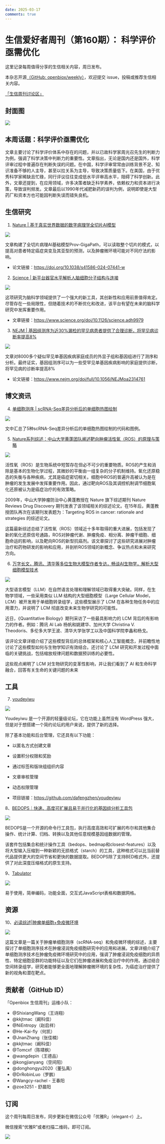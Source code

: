 ```yaml
---
date: 2025-03-17
comments: true
---
```

# 生信爱好者周刊（第160期）： 科学评价亟需优化


这里记录每周值得分享的生信相关内容，周日发布。

本杂志开源[（GitHub: openbiox/weekly）](https://github.com/openbiox/weekly "（GitHub: openbiox/weekly）")，欢迎提交 issue，投稿或推荐生信相关内容。

[「生信周刊讨论区」](https://github.com/openbiox/weekly/discussions "「生信周刊讨论区」")

## 封面图


![](https://files.mdnice.com/user/80107/d4802bf3-a256-473a-94df-2380147b0817.jpg)





## 本周话题：科学评价亟需优化

文章主要讨论了科学评价体系中存在的问题，并以已故科学家周光召先生的判断力为例，强调了科学决策中判断力的重要性。文章指出，无论是国内还是国外，科学评审过程中普遍存在判断失误的问题。在中国，科学评审常常由训练背景不足、知识准备不够的人主导，甚至以拉关系为主导，导致决策质量低下。在美国，由于优秀科学家稀缺且忙碌，同行评议往往变成低水平评审高水平，阻碍了科学创新。此外，文章还提到，在应用领域，许多决策者缺乏科学素养，依赖权力和资本进行决策，导致误判频发。文章最后以1990年代减肥新药的误判为例，说明即使是大型药厂和资本方也可能因判断失误而错失良机。

                      

## 生信研究

1. [Nature | 基于真实世界数据的数字病理学全切片AI模型
](https://mp.weixin.qq.com/s/ghY53qnMR3FNdbzZnpwbqg)


![](https://files.mdnice.com/user/80107/b48e9cfe-f26d-45da-ae21-f750935f26e9.png)

文章构建了全切片病理AI基础模型Prov-GigaPath，可以读取整个切片的模式，以提高对患者特定癌症突变及其亚型的预测，以及肿瘤微环境可能对不同疗法的影响。

- 论文链接：https://doi.org/10.1038/s41586-024-07441-w


2. [Science | 新平台器官水平解析人脑细胞分子结构与连接
](https://mp.weixin.qq.com/s/qUfK9yGu4v5Tb7JQhPMvIw)




![](https://files.mdnice.com/user/80107/5994f5a9-2621-4d84-9387-7057e51d225d.png)



这项研究为脑科学领域提供了一个强大的新工具，其创新性和应用前景值得肯定。尽管存在一些局限性，但随着技术的不断优化和改进，该平台有望在未来的脑科学研究中发挥重要作用。

- 文章链接：https://www.science.org/doi/10.1126/science.adh9979



3. [NEJM | 基因组测序为近30%漏检的罕见病患者提供了合理诊断，将罕见病诊断率提高8%
](https://mp.weixin.qq.com/s/IBQktPABt1CxTQyunTGHFQ)


![](https://files.mdnice.com/user/80107/421d9ef7-c70d-4ba6-9dbf-56ab023cb75a.png)

文章对8000多个疑似罕见单基因疾病家庭成员的外显子组和基因组进行了测序和分析。最终证实，基因组测序可以为一些受罕见单基因疾病影响的家庭提供诊断，将罕见病的诊断率提高8%

- 论文链接：https://www.nejm.org/doi/full/10.1056/NEJMoa2314761

## 博文资讯

4. [单细胞测序 | scRNA-Seq差异分析后的单细胞热图绘制
](https://mp.weixin.qq.com/s/bD0o1cKO5HHRPiDVzhrpgQ)


![](https://files.mdnice.com/user/80107/f0269db9-3d50-4f65-a778-464776604822.png)


文中汇总了5种scRNA-Seq差异分析后的单细胞热图绘制的代码和图例。







5. [Nature系列综述：中山大学黄蓬团队阐述靶向肿瘤活性氧（ROS）的原理与策略
](https://mp.weixin.qq.com/s/-vZNelkOc59Mq-y2Wb_NjQ)


![](https://files.mdnice.com/user/80107/05b54586-8f83-438e-a3bf-15f9775dc3b4.png)


活性氧（ROS）是生物系统中短暂存在但必不可少的重要物质。ROS的产生和消除是基本的生物化学过程，其微妙的平衡由一组复杂的分子机制维持。氧化还原稳态的失衡与各种疾病，尤其是癌症密切相关。细胞中ROS的普遍升高被认为是在肿瘤的发生发展中发挥重要作用。因此，通过靶向ROS及其调控机制调节细胞氧化还原被认为是癌症治疗的有效策略。

2009年，中山大学肿瘤防治中心黄蓬教授在 Nature 旗下综述期刊 Nature Reviews Drug Discovery 期刊发表了该领域相关的综述论文。在15年后，黄蓬教授团队再次在该期刊发表题为：Targeting ROS in cancer: rationale and strategies 的综述论文。

这篇最新综述总结了活性氧（ROS）领域近十多年取得的重大进展，包括发现了新的氧化还原信号通路，ROS对肿瘤代谢、肿瘤免疫、相分离、肿瘤干细胞、细胞命运的影响，以及靶向ROS的新型抗癌剂。该文章探讨了这些研究进展对肿瘤治疗和药物研发的影响和应用，并剖析ROS领域的新概念、争议热点和未来研究方向。

6. [万字长文，腾讯、清华等多位生物大模型作者专访，畅谈AI生物学，解析大型细胞模型技术
](https://mp.weixin.qq.com/s/goJTMDMqw85MiRciBBpYGg)


![](https://files.mdnice.com/user/80107/715a7304-ef2b-43ef-ae04-68f1919e68a1.png)



大型语言模型（LLM）在自然语言处理和理解领域已取得重大突破。同样，在生物学领域，一些采用类似 LLM 结构的大型细胞模型（Large Cellular Model，LCM）被开发用于单细胞转录组学，这些模型展示了 LCM 在各种生物任务中的应用潜力，并说明了 LCM 彻底改变未来生物学研究的可能性。

近日，《Quantitative Biology》期刊采访了一些最具影响力的 LCM 背后的有影响力的作者。例如：腾讯 AI Lab 杨帆和姚建华、加州大学 Christina V. Theodoris、多伦多大学王波、清华大学张学工以及中国科学院李鑫和杨戈。

该评论文章详细介绍了这些模型背后的总体框架和核心人工智能概念，并前瞻性地讨论了这些模型如何与生物学知识有效结合。还讨论了 LCM 研究和开发过程中面临的关键挑战，包括缩放规律问题和数据预训练的必要性。

这些观点阐明了 LCM 对生物研究的变革性影响，并让我们看到了 AI 和生命科学融合，回答有关生命的关键问题的未来


## 工具
7. [youdeyiwu
](https://github.com/dafengzhen/youdeyiwu)




![](https://files.mdnice.com/user/80107/9bb8d608-a545-4128-a695-2aaa0168a51b.png)



Youdeyiwu 是一个开源的轻量级论坛，它在功能上虽然没有 WordPress 强大，但是对于想搭建一个简约论坛的用户来说，提供了新的选择。

除了基本功能和后台管理，它还具有以下功能：

- 以匿名方式创建文章

- 设置积分权限和奖励

- 通过标签和版块组组织内容

- 文章审核管理

- 动态权限管理
- 项目链接：https://github.com/dafengzhen/youdeyiwu



8、[BEDOPS｜快速、高度可扩展且易于并行化的基因组分析工具包](https://bedops.readthedocs.io/en/latest/index.html "BEDOPS｜快速、高度可扩展且易于并行化的基因组分析工具包")



![](https://files.mdnice.com/user/80107/fa526f02-523f-4975-bc96-35014372133d.png)


BEDOPS是一个开源的命令行工具包，执行高度高效和可扩展的布尔和其他集合操作、统计计算、归档、转换以及其他任意规模基因组数据的管理。

该套件包括集合和统计操作工具（bedops、bedmap和closest-features）以及将大型输入压缩到一种新颖的无损格式（starch）的工具，这种格式可以比当前替代品提供更大的空间节省和更快的数据提取。BEDOPS除了支持BED格式外，还提供了对此深度压缩格式的原生支持。

9、[Tabulator](https://tabulator.info/ "Tabulator")



![](https://files.mdnice.com/user/80107/0c5fc954-e1c4-4733-a138-2ab81079bfc5.png)



易于使用，简单编码，功能全面，交互式JavaScript表格和数据网格。
## 资源

10、[必读综述|肿瘤单细胞+免疫微环境](https://mp.weixin.qq.com/s/TgrWGMpeR5-W6H5ty89yXA)



![](https://files.mdnice.com/user/80107/69a3c014-5063-490e-88c8-baec09dd60aa.png)


这篇文章是一篇关于肿瘤单细胞测序（scRNA-seq）和免疫微环境的综述，主要探讨了单细胞测序技术在肿瘤浸润免疫细胞研究中的应用和进展。文章详细介绍了单细胞测序技术在肿瘤免疫微环境研究中的应用，强调了肿瘤浸润免疫细胞的异质性、特定细胞亚群的功能特征以及它们在肿瘤进展和免疫治疗中的作用。通过结合空间转录组学，研究者能够更全面地理解肿瘤微环境的复杂性，为癌症治疗提供了新的视角和潜在靶点。


## 贡献者（GitHub ID）
「Openbiox 生信周刊」运维小队：

- @ShixiangWang（王诗翔）
- @kkjtmac（阚科佳）
- @NiEntropy（赵启祥）
- @He-Kai-fly（何凯）
- @JnanZhang（张佳楠）
- @kkjtmac（阚科佳）
- @Tomcxf（陈啸枫）
- @wangdepin（王德品）
- @kongjianyang（空间阳）
- @donghongyu2020（董弘禹）
- @DrRobinLuo（罗鹏）
- @Wangcy-rachel - 王春阳
- @zoe3251 - 舒晨阳
 


## 订阅
这个周刊每周日发布，同步更新在微信公众号「优雅R」（elegant-r）上。

微信搜索“优雅R”或者扫描二维码，即可订阅。

![](https://files.mdnice.com/user/80107/49b94363-6ce9-4fc8-83b9-f66cd88f7d86.png)

